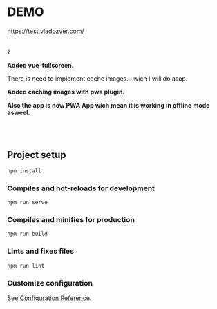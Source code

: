 # DEMO

https://test.vladozver.com/

<br>ž

**Added vue-fullscreen.**

~~There is need to implement cache images... wich I will do asap.~~

**Added caching images with pwa plugin.**

**Also the app is now PWA App wich mean it is working in offline mode asweel.**

<br>
<br>

## Project setup

```
npm install
```

### Compiles and hot-reloads for development

```
npm run serve
```

### Compiles and minifies for production

```
npm run build
```

### Lints and fixes files

```
npm run lint
```

### Customize configuration

See [Configuration Reference](https://cli.vuejs.org/config/).
